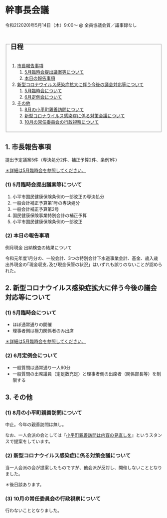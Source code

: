 # 幹事長会議
令和2(2020)年5月14日（木）9:00～ @ 全員協議会質／議事録なし

<fieldset class="nittei">
  <legend>
    <h2> 日程 </h2>
  </legend>


1. [市長報告事項](#1-市長報告事項)
    1. [5月臨時会提出議案等について](#1-5月臨時会提出議案等について)
    1. [本日の報告事項](#2-本日の報告事項)
1. [新型コロナウイルス感染症拡大に伴う今後の議会対応等について](#2-新型コロナウイルス感染症拡大に伴う今後の議会対応等について)
    1. [5月臨時会について](#1-5月臨時会について)
    1. [6月定例会について](#2-6月定例会について)
1. [その他](#3-その他)
    1. [8月の小平町親善訪問について](#8月の小平町親善訪問について)
    1. [新型コロナウイルス感染症に係る対策会議について](#新型コロナウイルス感染症に係る対策会議について)
    1. [10月の常任委員会の行政視察について](#10月の常任委員会の行政視察について)
</fieldset>

## 1. 市長報告事項
提出予定議案5件（専決処分2件、補正予算2件、条例1件）

[＊詳細は5月臨時会を参照してください。](../20200519_rinjikai/index.md)
### (1) 5月臨時会提出議案等について
1. 小平市国民健康保険条例の一部改正の専決処分
1. 一般会計補正予算第1号の専決処分
1. 一般会計補正予算第2号
1. 国民健康保険事業特別会計の補正予算
1. 小平市国民健康保険条例の一部改正

### (2) 本日の報告事項
例月現金 出納検査の結果について

令和元年度1月分の、一般会計、3つの特別会計下水道事業会計、基金、歳入歳出外現金の｢現金収支､及び現金保管の状況」はいずれも誤りのないことが認められた。

## 2. 新型コロナウイルス感染症拡大に伴う今後の議会対応等について
### (1) 5月臨時会について
- ほぼ通常通りの開催
- 理事者側は極力関係者のみ出席

[＊詳細は5月臨時会を参照してください。](../20200519_rinjikai/index.md)
### (2) 6月定例会について
- 一般質問は通常通り一人60分
- 一般質問の出席議員（定足数充足）と理事者側の出席者（関係部長等）を制限する

## 3. その他
### (1) 8月の小平町親善訪問について
中止。今年の親善訪問は無し。

なお、一人会派の会としては『[小平町親善訪問は内容の見直しを](../20200508_kanjicho_kaigi/obira-cho.md)』というスタンスで提案をしています。

### (2) 新型コロナウイルス感染症に係る対策会議について
当一人会派の会が提案したものですが、他会派が反対し、開催しないこととなりました。

<span class="highlight">＊後日談あります。</span>

### (3) 10月の常任委員会の行政視察について
行わないこととなりました。

